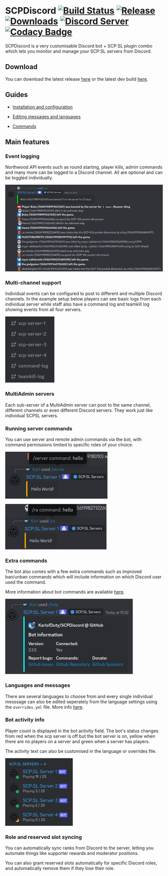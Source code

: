 # SCPDiscord [![Build Status](https://jenkins.karlofduty.com/job/NWAPI/job/SCPDiscord/job/master/badge/icon)](https://jenkins.karlofduty.com/blue/organizations/jenkins/NWAPI%2FSCPDiscord/activity) [![Release](https://img.shields.io/github/release/KarlofDuty/SCPDiscord.svg)](https://github.com/KarlOfDuty/SCPDiscord/releases) [![Downloads](https://img.shields.io/github/downloads/KarlOfDuty/SCPDiscord/total.svg)](https://github.com/KarlOfDuty/SCPDiscord/releases) [![Discord Server](https://img.shields.io/discord/430468637183442945.svg?label=discord)](https://discord.gg/C5qMvkj) [![Codacy Badge](https://app.codacy.com/project/badge/Grade/8144e5bff03c4912b08fd189b4b7f668)](https://www.codacy.com/manual/xkaess22/SCPDiscord?utm_source=github.com&amp;utm_medium=referral&amp;utm_content=KarlOfDuty/SCPDiscord&amp;utm_campaign=Badge_Grade)
SCPDiscord is a very customisable Discord bot + SCP:SL plugin combo which lets you monitor and manage your SCP:SL servers from Discord.

## Download
You can download the latest release [here](https://github.com/KarlOfDuty/SCPDiscord/releases) or the latest dev build [here](https://jenkins.karlofduty.com/blue/organizations/jenkins/NWAPI%2FSCPDiscord/activity).

## Guides
- [Installation and configuration](docs/Installation.md)

- [Editing messages and languages](docs/Languages.md)

- [Commands](docs/Commands.md)

## Main features

### Event logging
Northwood API events such as round starting, player kills, admin commands and many more can be logged to a Discord channel. All are optional and can be toggled individually.

![eventExample.png](docs%2Fimg%2FeventExamples.png)

### Multi-channel support
Individual events can be configured to post to different and multiple Discord channels. In the example setup below players can see basic logs from each individual server while staff also have a command log and teamkill log showing events from all four servers.

![channelList.png](docs/img/channelList.png)

### MultiAdmin servers
Each sub-server of a MultiAdmin server can post to the same channel, different channels or even different Discord servers. They work just like individual SCPSL servers.

### Running server commands
You can use server and remote admin commands via the bot, with command permissions limited to specific roles of your choice.

![serverCommandExample.png](docs%2Fimg%2FserverCommandExample.png)

![raCommandExample.png](docs%2Fimg%2FraCommandExample.png)

### Extra commands
The bot also comes with a few extra commands such as improved ban/unban commands which will include information on which Discord user used the command.

More information about bot commands are available [here](docs/Commands.md).

![helpcommand.png](docs%2Fimg%2Fhelpcommand.png)

### Languages and messages
There are several languages to choose from and every single individual messsage can also be edited seperately from the language settings using the `overrides.yml` file. More info [here](docs/Languages.md).

### Bot activity info
Player count is displayed in the bot activity field. The bot's status changes from red when the scp server is off but the bot server is on, yellow when there are no players on a server and green when a server has players.

The activity text can also be customised in the language or overrides file.

![botActivity.png](docs%2Fimg%2FbotActivity.png)

### Role and reserved slot syncing
You can automatically sync ranks from Discord to the server, letting you automate things like supporter rewards and moderator positions.

You can also grant reserved slots automatically for specific Discord roles, and automatically remove them if they lose their role.